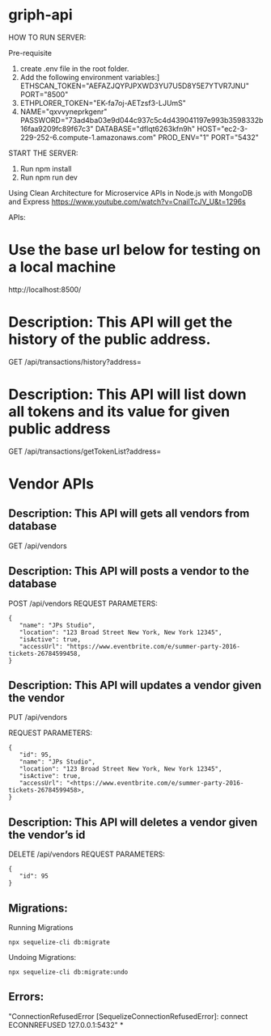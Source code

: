 # griph-api

HOW TO RUN SERVER:

Pre-requisite

1. create .env file in the root folder.
2. Add the following environment variables:]
   ETHSCAN_TOKEN="AEFAZJQYPJPXWD3YU7U5D8Y5E7YTVR7JNU"
   PORT="8500"
3. ETHPLORER_TOKEN="EK-fa7oj-AETzsf3-LJUmS"
4. NAME="qxvvyneprkgenr"
PASSWORD="73ad4ba03e9d044c937c5c4d439041197e993b3598332b16faa9209fc89f67c3"
DATABASE="dflqt6263kfn9h"
HOST="ec2-3-229-252-6.compute-1.amazonaws.com"
PROD_ENV="1"
PORT="5432"

START THE SERVER:

1. Run npm install
2. Run npm run dev

Using Clean Architecture for Microservice APIs in Node.js with MongoDB and Express
https://www.youtube.com/watch?v=CnailTcJV_U&t=1296s

APIs:

# Use the base url below for testing on a local machine

http://localhost:8500/

# Description: This API will get the history of the public address.

GET /api/transactions/history?address=<wallet address>

# Description: This API will list down all tokens and its value for given public address

GET /api/transactions/getTokenList?address=<wallet address>



# Vendor APIs
## Description: This API will gets all vendors from database

GET /api/vendors

## Description: This API will posts a vendor to the database

POST /api/vendors
REQUEST PARAMETERS:
```
{
   "name": "JPs Studio",
   "location": "123 Broad Street New York, New York 12345",
   "isActive": true,
   "accessUrl": "https://www.eventbrite.com/e/summer-party-2016-tickets-26784599458,
}
```

## Description: This API will updates a vendor given the vendor

PUT /api/vendors

REQUEST PARAMETERS:
```
{
   "id": 95,
   "name": "JPs Studio",
   "location": "123 Broad Street New York, New York 12345",
   "isActive": true,
   "accessUrl": "<https://www.eventbrite.com/e/summer-party-2016-tickets-26784599458>,
}
```

## Description: This API will deletes a vendor given the vendor’s id

DELETE /api/vendors
REQUEST PARAMETERS:
```
{
   "id": 95
}
```

## Migrations:
Running Migrations
```
npx sequelize-cli db:migrate
```

Undoing Migrations:
```
npx sequelize-cli db:migrate:undo
```

## Errors:

"ConnectionRefusedError [SequelizeConnectionRefusedError]: connect ECONNREFUSED 127.0.0.1:5432"
* 